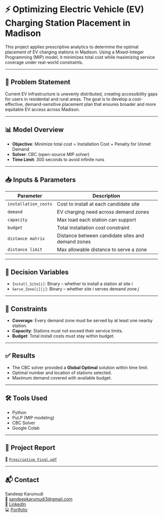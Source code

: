 
# ⚡ Optimizing Electric Vehicle (EV) Charging Station Placement in Madison

This project applies prescriptive analytics to determine the optimal placement of EV charging stations in Madison. Using a Mixed-Integer Programming (MIP) model, it minimizes total cost while maximizing service coverage under real-world constraints.

---

## 🎯 Problem Statement

Current EV infrastructure is unevenly distributed, creating accessibility gaps for users in residential and rural areas. The goal is to develop a cost-effective, demand-sensitive placement plan that ensures broader and more equitable EV access across Madison.

---

## 📊 Model Overview

- **Objective**: Minimize total cost = Installation Cost + Penalty for Unmet Demand
- **Solver**: CBC (open-source MIP solver)
- **Time Limit**: 300 seconds to avoid infinite runs

---

## 📥 Inputs & Parameters

| Parameter           | Description |
|---------------------|-------------|
| `installation_costs` | Cost to install at each candidate site |
| `demand`            | EV charging need across demand zones |
| `capacity`          | Max load each station can support |
| `budget`            | Total installation cost constraint |
| `distance matrix`   | Distance between candidate sites and demand zones |
| `distance limit`    | Max allowable distance to serve a zone |

---

## 🔗 Decision Variables

- `Install_Site[i]`: Binary – whether to install a station at site *i*
- `Serve_Zone[i][j]`: Binary – whether site *i* serves demand zone *j*

---

## 📌 Constraints

- **Coverage**: Every demand zone must be served by at least one nearby station.
- **Capacity**: Stations must not exceed their service limits.
- **Budget**: Total install costs must stay within budget.

---

## ✅ Results

- The CBC solver provided a **Global Optimal** solution within time limit.
- Optimal number and location of stations selected.
- Maximum demand covered with available budget.

---

## 🛠️ Tools Used

- Python
- PuLP (MIP modeling)
- CBC Solver
- Google Colab

---

## 📄 Project Report

📑 [`Prescriptive Final.pdf`](docs/Prescriptive%20Final.pdf)

---

## 📬 Contact

Sandeep Karumudi  
📧 sandeepkarumudi3@gmail.com  
🔗 [LinkedIn](https://www.linkedin.com/in/sandeepk96)  
💻 [Portfolio](https://github.com/iamnicesandeep)
